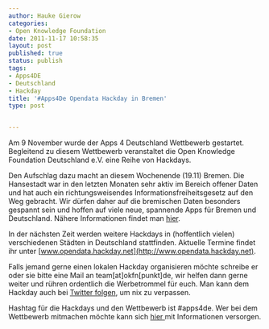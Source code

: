 ```yaml
---
author: Hauke Gierow
categories:
- Open Knowledge Foundation
date: 2011-11-17 10:58:35
layout: post
published: true
status: publish
tags:
- Apps4DE
- Deutschland
- Hackday
title: '#Apps4De Opendata Hackday in Bremen'
type: post


---
```


Am 9 November wurde der Apps 4 Deutschland Wettbewerb gestartet. Begleitend zu diesem Wettbewerb veranstaltet die Open Knowledge Foundation Deutschland e.V. eine Reihe von Hackdays.

Den Aufschlag dazu macht an diesem Wochenende (19.11) Bremen. Die Hansestadt war in den letzten Monaten sehr aktiv im Bereich offener Daten und hat auch ein richtungsweisendes Informationsfreiheitsgesetz auf den Weg gebracht. Wir dürfen daher auf die bremischen Daten besonders gespannt sein und hoffen auf viele neue, spannende Apps für Bremen und Deutschland. Nähere Informationen findet man [hier](http://www.daten.bremen.de/sixcms/detail.php?gsid=bremen236.c.3784.de).

In der nächsten Zeit werden weitere Hackdays in (hoffentlich vielen) verschiedenen Städten in Deutschland stattfinden. Aktuelle Termine findet ihr unter [www.opendata.hackday.net](http://www.opendata.hackday.net).

Falls jemand gerne einen lokalen Hackday organisieren möchte schreibe er oder sie bitte eine Mail an team[at]okfn[punkt]de, wir helfen dann gerne weiter und rühren ordentlich die Werbetrommel für euch. Man kann dem Hackday auch bei [Twitter folgen](http://https://twitter.com/#!/opendatahack), um nix zu verpassen.

Hashtag für die Hackdays und den Wettbewerb ist #apps4de. Wer bei dem Wettbewerb mitmachen möchte kann sich [hier ](http://apps4deutschland.de)mit Informationen versorgen.